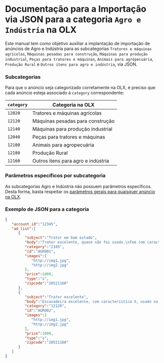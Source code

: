# Documentação para a Importação via JSON para a categoria `Agro e Indústria` na OLX

Este manual tem como objetivo auxiliar a implantação de importação de anúncios de Agro e Indústria para as subcategorias `Tratores e máquinas agrícolas`, `Máquinas pesadas para construção`, `Máquinas para produção industrial`, `Peças para tratores e máquinas`, `Animais para agropecuária`, `Produção Rural` e `Outros itens para agro e indústria`, via JSON.

### Subcategorias 

Para que o anúncio seja categorizado corretamente na OLX, é preciso que cada anúncio esteja associado à `category` correspondente:

| `category` | Categoria na OLX |
|------------|------------------------------------|
| `12020` | Tratores e máquinas agrícolas |
| `12120` | Máquinas pesadas para construção |
| `12140` | Máquinas para produção industrial |
| `12040` | Peças para tratores e máquinas |
| `12100` | Animais para agropecuária |
| `12180` | Produção Rural |
| `12160` | Outros itens para agro e indústria |


### Parâmetros específicos por subcategoria

As subcategorias Agro e Indústria não possuem parâmetros específicos. Desta forma, basta respeitar os [parâmetros gerais para quaisquer anúncio na OLX](https://github.com/olxbr/ad_integration/blob/master/json/json.md).

### Exemplo de JSON para a categoria

```json
{  
   "account_id":"12345",
   "ad_list":[  
      {  
         "subject":"Trator em bom estado",
         "body":"Trator excelente, quase não foi usado.\nTem com características X, Y e Z.",
         "category":"2105",
         "id":"AGRO01",
         "images":[  
            "http://img1.jpg",
            "http://img2.jpg"
         ],
         "price":1000,
         "type":"s",
         "zipcode":"20521160"
      },
      {  
         "subject":"Trator excelente",
         "body":"Escavadeira excelente, com característica X, usado no caso Y.\nPeça em excelente estado, com características X, Y e Z.",
         "category":"12120",
         "id":"AGRO02",
         "images":[  
            "http://img1.jpg",
            "http://img2.jpg"
         ],
         "price":1000,
         "type":"s",
         "zipcode":"20521160"
      }
   ]
}
```
